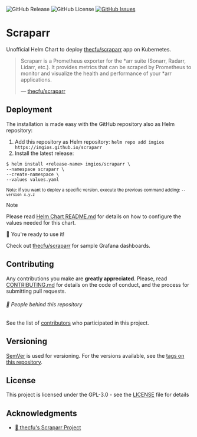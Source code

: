 <p>
  <img alt="GitHub Release" src="https://img.shields.io/github/v/release/imgios/scraparr">
  <img alt="GitHub License" src="https://img.shields.io/github/license/imgios/scraparr">
  <a href="https://github.com/imgios/scraparr/issues"><img alt="GitHub Issues" src="https://img.shields.io/github/issues/imgios/scraparr"></a>
</p>

# Scraparr

Unofficial Helm Chart to deploy [thecfu/scraparr](https://github.com/thecfu/scraparr) app on Kubernetes.

> Scraparr is a Prometheus exporter for the *arr suite (Sonarr, Radarr, Lidarr, etc.). It provides metrics that can be scraped by Prometheus to monitor and visualize the health and performance of your *arr applications.
>
> — [thecfu/scraparr](https://github.com/thecfu/scraparr)

## Deployment

The installation is made easy with the GitHub repository also as Helm repository:

1. Add this repository as Helm repository: `helm repo add imgios https://imgios.github.io/scraparr`
2. Install the latest release:

```shell
$ helm install <release-name> imgios/scraparr \
--namespace scraparr \
--create-namespace \
--values values.yaml
```

<sup>Note: if you want to deploy a specific version, execute the previous command adding: <code>--version x.y.z</code></sup>

> [!NOTE]  
> Please read [Helm Chart README.md](https://github.com/imgios/scraparr/blob/main/scraparr/README.md) for details on how to configure the values needed for this chart.

🚀 You're ready to use it!

Check out [thecfu/scraparr](https://github.com/thecfu/scraparr/tree/main/dashboards) for sample Grafana dashboards.

## Contributing

Any contributions you make are **greatly appreciated**. Please, read [CONTRIBUTING.md](https://github.com/imgios/scraparr/blob/main/CONTRIBUTING.md) for details on the code of conduct, and the process for submitting pull requests.

###### 👥 People behind this repository

See the list of [contributors](https://github.com/imgios/scraparr/contributors) who participated in this project.

## Versioning

[SemVer](http://semver.org/) is used for versioning. For the versions available, see the [tags on this repository](https://github.com/imgios/scraparr/tags).

## License

This project is licensed under the GPL-3.0 - see the [LICENSE](LICENSE) file for details

## Acknowledgments

- [🐛 thecfu's Scraparr Project](https://github.com/thecfu/scraparr)
